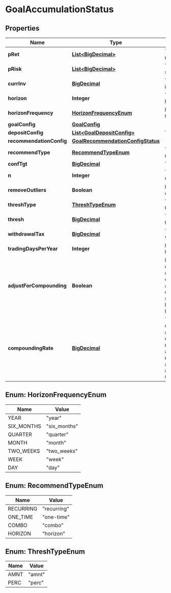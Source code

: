 
# GoalAccumulationStatus

## Properties
Name | Type | Description | Notes
------------ | ------------- | ------------- | -------------
**pRet** | [**List&lt;BigDecimal&gt;**](BigDecimal.md) | The annualized portfolio return | 
**pRisk** | [**List&lt;BigDecimal&gt;**](BigDecimal.md) | The annualized portfolio standard deviation | 
**currInv** | [**BigDecimal**](BigDecimal.md) | The current amount invested | 
**horizon** | **Integer** | The accumulation goal horizon | 
**horizonFrequency** | [**HorizonFrequencyEnum**](#HorizonFrequencyEnum) | Frequency in relation to the horizon | 
**goalConfig** | [**GoalConfig**](GoalConfig.md) |  | 
**depositConfig** | [**List&lt;GoalDepositConfig&gt;**](GoalDepositConfig.md) | The deposit attributes |  [optional]
**recommendationConfig** | [**GoalRecommendationConfigStatus**](GoalRecommendationConfigStatus.md) |  |  [optional]
**recommendType** | [**RecommendTypeEnum**](#RecommendTypeEnum) | The type of recommended action |  [optional]
**confTgt** | [**BigDecimal**](BigDecimal.md) | The confidence target |  [optional]
**n** | **Integer** | The number of Monte Carlo simulations to run |  [optional]
**removeOutliers** | **Boolean** | If TRUE, remove outlying results |  [optional]
**threshType** | [**ThreshTypeEnum**](#ThreshTypeEnum) | The goal deviation threshold type |  [optional]
**thresh** | [**BigDecimal**](BigDecimal.md) | The goal deviation threshold value |  [optional]
**withdrawalTax** | [**BigDecimal**](BigDecimal.md) | The tax rate for withdrawals |  [optional]
**tradingDaysPerYear** | **Integer** | Days per year a portfolio trades |  [optional]
**adjustForCompounding** | **Boolean** | If true, adjust periodic deposit amounts for compounding based on compounding_rate. This applies when a deposit’s dep_frequency is shorter than horizon_frequency. Defaults to false. |  [optional]
**compoundingRate** | [**BigDecimal**](BigDecimal.md) | The annualized rate to use when approximating a compounding effect on deposits. This value must be defined and adjust_for_compounding must be true in order to activate compounding adjustment. Defaults to 0. |  [optional]


<a name="HorizonFrequencyEnum"></a>
## Enum: HorizonFrequencyEnum
Name | Value
---- | -----
YEAR | &quot;year&quot;
SIX_MONTHS | &quot;six_months&quot;
QUARTER | &quot;quarter&quot;
MONTH | &quot;month&quot;
TWO_WEEKS | &quot;two_weeks&quot;
WEEK | &quot;week&quot;
DAY | &quot;day&quot;


<a name="RecommendTypeEnum"></a>
## Enum: RecommendTypeEnum
Name | Value
---- | -----
RECURRING | &quot;recurring&quot;
ONE_TIME | &quot;one-time&quot;
COMBO | &quot;combo&quot;
HORIZON | &quot;horizon&quot;


<a name="ThreshTypeEnum"></a>
## Enum: ThreshTypeEnum
Name | Value
---- | -----
AMNT | &quot;amnt&quot;
PERC | &quot;perc&quot;



